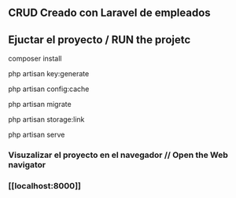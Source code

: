 ## CRUD Creado con Laravel de empleados

## Ejuctar el proyecto / RUN the projetc

composer install

php artisan key:generate

php artisan config:cache

php artisan migrate

php artisan storage:link

php artisan serve

### Visuzalizar el proyecto en el navegador // Open the Web navigator 
### [[localhost:8000]]
